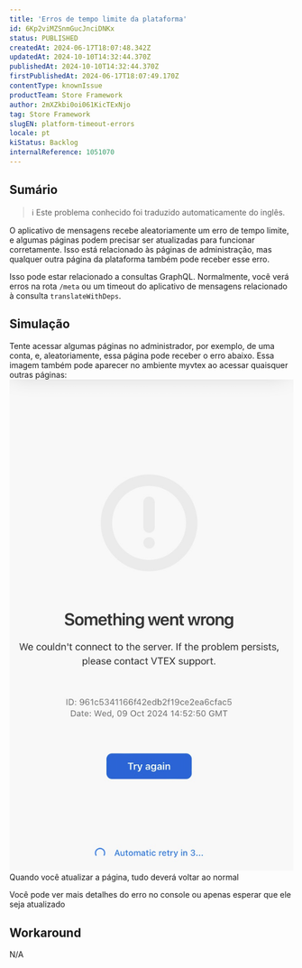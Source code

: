 ```yaml
---
title: 'Erros de tempo limite da plataforma'
id: 6Kp2viMZSnmGucJnciDNKx
status: PUBLISHED
createdAt: 2024-06-17T18:07:48.342Z
updatedAt: 2024-10-10T14:32:44.370Z
publishedAt: 2024-10-10T14:32:44.370Z
firstPublishedAt: 2024-06-17T18:07:49.170Z
contentType: knownIssue
productTeam: Store Framework
author: 2mXZkbi0oi061KicTExNjo
tag: Store Framework
slugEN: platform-timeout-errors
locale: pt
kiStatus: Backlog
internalReference: 1051070
---
```


## Sumário

>ℹ️ Este problema conhecido foi traduzido automaticamente do inglês.


O aplicativo de mensagens recebe aleatoriamente um erro de tempo limite, e algumas páginas podem precisar ser atualizadas para funcionar corretamente. Isso está relacionado às páginas de administração, mas qualquer outra página da plataforma também pode receber esse erro.

Isso pode estar relacionado a consultas GraphQL. Normalmente, você verá erros na rota `/meta` ou um timeout do aplicativo de mensagens relacionado à consulta `translateWithDeps`.

## Simulação


Tente acessar algumas páginas no administrador, por exemplo, de uma conta, e, aleatoriamente, essa página pode receber o erro abaixo. Essa imagem também pode aparecer no ambiente myvtex ao acessar quaisquer outras páginas:
 ![](https://raw.githubusercontent.com/vtexdocs/known-issues/refs/heads/main/docs/pt/known-issues/Store%20Framework/erros-de-tempo-limite-da-plataforma_1.png)
Quando você atualizar a página, tudo deverá voltar ao normal

Você pode ver mais detalhes do erro no console ou apenas esperar que ele seja atualizado

## Workaround


N/A





